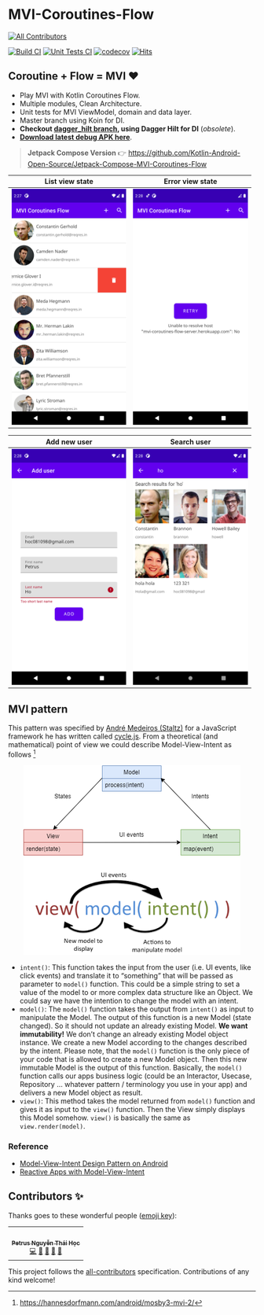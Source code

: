 # MVI-Coroutines-Flow
<!-- ALL-CONTRIBUTORS-BADGE:START - Do not remove or modify this section -->
[![All Contributors](https://img.shields.io/badge/all_contributors-1-orange.svg?style=flat-square)](#contributors-)
<!-- ALL-CONTRIBUTORS-BADGE:END -->

[![Build CI](https://github.com/Kotlin-Android-Open-Source/MVI-Coroutines-Flow/actions/workflows/build.yml/badge.svg)](https://github.com/Kotlin-Android-Open-Source/MVI-Coroutines-Flow/actions/workflows/build.yml)
[![Unit Tests CI](https://github.com/Kotlin-Android-Open-Source/MVI-Coroutines-Flow/actions/workflows/unit-test.yml/badge.svg)](https://github.com/Kotlin-Android-Open-Source/MVI-Coroutines-Flow/actions/workflows/unit-test.yml)
[![codecov](https://codecov.io/gh/Kotlin-Android-Open-Source/MVI-Coroutines-Flow/branch/master/graph/badge.svg?token=QBV7IE7RU6)](https://codecov.io/gh/Kotlin-Android-Open-Source/MVI-Coroutines-Flow)
[![Hits](https://hits.seeyoufarm.com/api/count/incr/badge.svg?url=https%3A%2F%2Fgithub.com%2FKotlin-Android-Open-Source%2FMVI-Coroutines-Flow&count_bg=%2379C83D&title_bg=%23555555&icon=&icon_color=%23E7E7E7&title=hits&edge_flat=false)](https://hits.seeyoufarm.com)

## Coroutine + Flow = MVI :heart:
*   Play MVI with Kotlin Coroutines Flow.
*   Multiple modules, Clean Architecture.
*   Unit tests for MVI ViewModel, domain and data layer.
*   Master branch using Koin for DI.
*   **Checkout [dagger_hilt branch](https://github.com/Kotlin-Android-Open-Source/MVI-Coroutines-Flow/tree/dagger_hilt), using Dagger Hilt for DI** (_obsolete_).
*   **[Download latest debug APK here](https://nightly.link/Kotlin-Android-Open-Source/MVI-Coroutines-Flow/workflows/build/master/app-debug.zip)**.

> **Jetpack Compose Version** 👉 https://github.com/Kotlin-Android-Open-Source/Jetpack-Compose-MVI-Coroutines-Flow

| List view state | Error view state |
| --------------- | ---------------- |
| <img src="Screenshot_01.png" height="480" /> | <img src="Screenshot_02.png" height="480"> |

| Add new user | Search user  |
| ------------ | ------------ |
| <img src="Screenshot_03.png" height="480"> | <img src="Screenshot_04.png" height="480"> |

<!-- Pixel 3 XL API 30 -->

## MVI pattern

This pattern was specified by [André Medeiros (Staltz)](https://twitter.com/andrestaltz) for a JavaScript framework he has written called [cycle.js](https://cycle.js.org/). From a theoretical (and mathematical) point of view we could describe Model-View-Intent as follows [^1]

<p align="center">
  <img src="MVI_diagram.png">
<p>
  
- `intent()`: This function takes the input from the user (i.e. UI events, like click events) and translate it to “something” that will be passed as parameter to `model()` function.
  This could be a simple string to set a value of the model to or more complex data structure like an Object. We could say we have the intention to change the model with an intent.
- `model()`: The `model()` function takes the output from `intent()` as input to manipulate the Model. The output of this function is a new Model (state changed).
  So it should not update an already existing Model. **We want immutability!**
  We don’t change an already existing Model object instance.
  We create a new Model according to the changes described by the intent.
  Please note, that the `model()` function is the only piece of your code that is allowed to create a new Model object.
  Then this new immutable Model is the output of this function.
  Basically, the `model()` function calls our apps business logic (could be an Interactor, Usecase, Repository … whatever pattern / terminology you use in your app) and delivers a new Model object as result.
- `view()`: This method takes the model returned from `model()` function and gives it as input to the `view()` function. Then the View simply displays this Model somehow. `view()` is basically the same as `view.render(model)`.

### Reference
  
- [Model-View-Intent Design Pattern on Android](https://xizzhu.me/post/2021-06-21-android-mvi-kotlin-coroutines-flow-compose/)
- [Reactive Apps with Model-View-Intent](https://hannesdorfmann.com/android/mosby3-mvi-1/)
  
## Contributors ✨

Thanks goes to these wonderful people ([emoji key](https://allcontributors.org/docs/en/emoji-key)):

<!-- ALL-CONTRIBUTORS-LIST:START - Do not remove or modify this section -->
<!-- prettier-ignore-start -->
<!-- markdownlint-disable -->
<table>
  <tr>
    <td align="center"><a href="https://www.linkedin.com/in/hoc081098/"><img src="https://avatars.githubusercontent.com/u/36917223?v=4?s=100" width="100px;" alt=""/><br /><sub><b>Petrus Nguyễn Thái Học</b></sub></a><br /><a href="https://github.com/Kotlin-Android-Open-Source/MVI-Coroutines-Flow/commits?author=hoc081098" title="Code">💻</a> <a href="#maintenance-hoc081098" title="Maintenance">🚧</a> <a href="#ideas-hoc081098" title="Ideas, Planning, & Feedback">🤔</a> <a href="#design-hoc081098" title="Design">🎨</a> <a href="https://github.com/Kotlin-Android-Open-Source/MVI-Coroutines-Flow/issues?q=author%3Ahoc081098" title="Bug reports">🐛</a></td>
  </tr>
</table>

<!-- markdownlint-restore -->
<!-- prettier-ignore-end -->

<!-- ALL-CONTRIBUTORS-LIST:END -->

This project follows the [all-contributors](https://github.com/all-contributors/all-contributors) specification. Contributions of any kind welcome!

[^1]: https://hannesdorfmann.com/android/mosby3-mvi-2/
